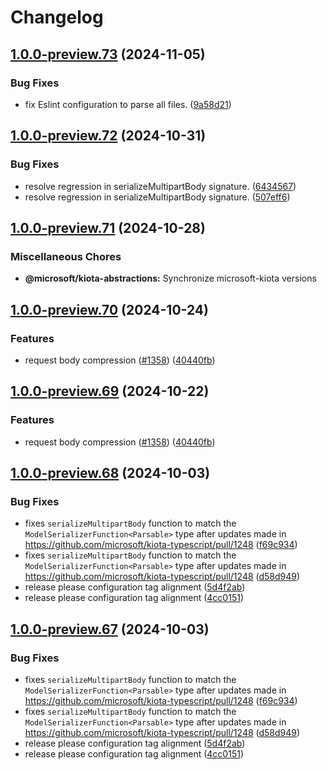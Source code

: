 # Changelog

## [1.0.0-preview.73](https://github.com/microsoft/kiota-typescript/compare/@microsoft/kiota-abstractions@1.0.0-preview.72...@microsoft/kiota-abstractions@1.0.0-preview.73) (2024-11-05)


### Bug Fixes

* fix Eslint configuration to parse all files. ([9a58d21](https://github.com/microsoft/kiota-typescript/commit/9a58d21e783830af6b54ae1d40e1cf6ee6dd5a1d))

## [1.0.0-preview.72](https://github.com/microsoft/kiota-typescript/compare/@microsoft/kiota-abstractions@1.0.0-preview.71...@microsoft/kiota-abstractions@1.0.0-preview.72) (2024-10-31)


### Bug Fixes

* resolve regression in serializeMultipartBody signature. ([6434567](https://github.com/microsoft/kiota-typescript/commit/64345679775a523869f015db7e305567877b98dc))
* resolve regression in serializeMultipartBody signature. ([507eff6](https://github.com/microsoft/kiota-typescript/commit/507eff696b0762d880438d2029baeca005263411))

## [1.0.0-preview.71](https://github.com/microsoft/kiota-typescript/compare/@microsoft/kiota-abstractions@1.0.0-preview.70...@microsoft/kiota-abstractions@1.0.0-preview.71) (2024-10-28)


### Miscellaneous Chores

* **@microsoft/kiota-abstractions:** Synchronize microsoft-kiota versions

## [1.0.0-preview.70](https://github.com/microsoft/kiota-typescript/compare/@microsoft/kiota-abstractions@1.0.0-preview.69...@microsoft/kiota-abstractions@1.0.0-preview.70) (2024-10-24)


### Features

* request body compression ([#1358](https://github.com/microsoft/kiota-typescript/issues/1358)) ([40440fb](https://github.com/microsoft/kiota-typescript/commit/40440fbd89edb2f59046c3bd38b5d1f0c80b40ae))

## [1.0.0-preview.69](https://github.com/microsoft/kiota-typescript/compare/@microsoft/kiota-abstractions@1.0.0-preview.68...@microsoft/kiota-abstractions@1.0.0-preview.69) (2024-10-22)


### Features

* request body compression ([#1358](https://github.com/microsoft/kiota-typescript/issues/1358)) ([40440fb](https://github.com/microsoft/kiota-typescript/commit/40440fbd89edb2f59046c3bd38b5d1f0c80b40ae))

## [1.0.0-preview.68](https://github.com/microsoft/kiota-typescript/compare/@microsoft/kiota-abstractions@1.0.0-preview.67...@microsoft/kiota-abstractions@1.0.0-preview.68) (2024-10-03)


### Bug Fixes

* fixes `serializeMultipartBody` function to match the `ModelSerializerFunction<Parsable>` type after updates made in https://github.com/microsoft/kiota-typescript/pull/1248 ([f69c934](https://github.com/microsoft/kiota-typescript/commit/f69c934c229f7742265938da7457aaea7eb4c896))
* fixes `serializeMultipartBody` function to match the `ModelSerializerFunction<Parsable>` type after updates made in https://github.com/microsoft/kiota-typescript/pull/1248 ([d58d949](https://github.com/microsoft/kiota-typescript/commit/d58d949ccd7b92cfcee0ce190bbf0678e0a5321e))
* release please configuration tag alignment ([5d4f2ab](https://github.com/microsoft/kiota-typescript/commit/5d4f2ab4ca8fa8bb64969ad4ac564f95ac78ace9))
* release please configuration tag alignment ([4cc0151](https://github.com/microsoft/kiota-typescript/commit/4cc01512235d6d06b9d668216f8cc608deb2d94b))

## [1.0.0-preview.67](https://github.com/microsoft/kiota-typescript/compare/@microsoft/kiota-abstractions@1.0.0-preview.66...@microsoft/kiota-abstractions@1.0.0-preview.67) (2024-10-03)


### Bug Fixes

* fixes `serializeMultipartBody` function to match the `ModelSerializerFunction<Parsable>` type after updates made in https://github.com/microsoft/kiota-typescript/pull/1248 ([f69c934](https://github.com/microsoft/kiota-typescript/commit/f69c934c229f7742265938da7457aaea7eb4c896))
* fixes `serializeMultipartBody` function to match the `ModelSerializerFunction<Parsable>` type after updates made in https://github.com/microsoft/kiota-typescript/pull/1248 ([d58d949](https://github.com/microsoft/kiota-typescript/commit/d58d949ccd7b92cfcee0ce190bbf0678e0a5321e))
* release please configuration tag alignment ([5d4f2ab](https://github.com/microsoft/kiota-typescript/commit/5d4f2ab4ca8fa8bb64969ad4ac564f95ac78ace9))
* release please configuration tag alignment ([4cc0151](https://github.com/microsoft/kiota-typescript/commit/4cc01512235d6d06b9d668216f8cc608deb2d94b))

